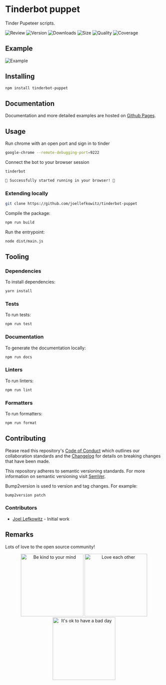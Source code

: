 # Tinderbot puppet

Tinder Pupeteer scripts.

![Review](https://img.shields.io/github/actions/workflow/status/JoelLefkowitz/tinderbot-puppet/review.yml)
![Version](https://img.shields.io/npm/v/tinderbot-puppet)
![Downloads](https://img.shields.io/npm/dw/tinderbot-puppet)
![Size](https://img.shields.io/bundlephobia/min/tinderbot-puppet)
![Quality](https://img.shields.io/codacy/grade/a73118d332724935930464a45c9da3cc)
![Coverage](https://img.shields.io/codacy/coverage/a73118d332724935930464a45c9da3cc)

## Example

![Example](docs/example.gif)

## Installing

```bash
npm install tinderbot-puppet
```

## Documentation

Documentation and more detailed examples are hosted on [Github Pages](https://joellefkowitz.github.io/tinderbot-puppet).

## Usage

Run chrome with an open port and sign in to tinder

```bash
google-chrome --remote-debugging-port=9222
```

Connect the bot to your browser session

```bash
tinderbot

🌈 Successfully started running in your browser! 🌈
```

### Extending locally

```bash
git clone https://github.com/joellefkowitz/tinderbot-puppet
```

Compile the package:

```bash
npm run build
```

Run the entrypoint:

```bash
node dist/main.js
```

## Tooling

### Dependencies

To install dependencies:

```bash
yarn install
```

### Tests

To run tests:

```bash
npm run test
```

### Documentation

To generate the documentation locally:

```bash
npm run docs
```

### Linters

To run linters:

```bash
npm run lint
```

### Formatters

To run formatters:

```bash
npm run format
```

## Contributing

Please read this repository's [Code of Conduct](CODE_OF_CONDUCT.md) which outlines our collaboration standards and the [Changelog](CHANGELOG.md) for details on breaking changes that have been made.

This repository adheres to semantic versioning standards. For more information on semantic versioning visit [SemVer](https://semver.org).

Bump2version is used to version and tag changes. For example:

```bash
bump2version patch
```

### Contributors

- [Joel Lefkowitz](https://github.com/joellefkowitz) - Initial work

## Remarks

Lots of love to the open source community!

<div align='center'>
    <img width=200 height=200 src='https://media.giphy.com/media/osAcIGTSyeovPq6Xph/giphy.gif' alt='Be kind to your mind' />
    <img width=200 height=200 src='https://media.giphy.com/media/KEAAbQ5clGWJwuJuZB/giphy.gif' alt='Love each other' />
    <img width=200 height=200 src='https://media.giphy.com/media/WRWykrFkxJA6JJuTvc/giphy.gif' alt="It's ok to have a bad day" />
</div>
